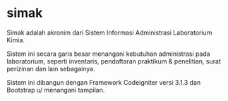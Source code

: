 # simak
Simak adalah akronim dari Sistem Informasi Administrasi Laboratorium Kimia.

Sistem ini secara garis besar menangani kebutuhan administrasi pada laboratorium, seperti inventaris, pendaftaran praktikum & penelitian, surat perizinan dan lain sebagainya.

Sistem ini dibangun dengan Framework Codeigniter versi 3.1.3 dan Bootstrap u/ menangani tampilan.